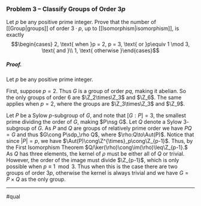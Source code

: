 ### Problem 3 – Classify Groups of Order $3p$
Let $p$ be any positive prime integer. Prove that the number of [[Group|groups]] of order $3\cdot p$, up to [[Isomorphism|isomorphism]], is exactly
$$\begin{cases} 2, \text{ when }p = 2, p = 3, \text{ or }p\equiv 1 \mod 3, \text{ and }\\ 1, \text{ otherwise }\end{cases}$$
##### *Proof.*
Let $p$ be any positive prime integer.

First, suppose $p=2$. Thus $G$ is a group of order $pq$, making it abelian. So the only groups of order $6$ are $\Z_2\times\Z_3$ and $\Z_6$. The same applies when $p=2$, where the groups are $\Z_3\times\Z_3$ and $\Z_9$. 

Let $P$ be a Sylow $p$-subgroup of $G$, and note that $[G:P]=3$, the smallest prime dividing the order of $G$, making $P\nsg G$. Let $Q$ denote a Sylow $3$-subgroup of $G$. 
As $P$ and $Q$ are groups of relatively prime order we have $PQ=G$ and thus $G\cong P\sdp_\rho Q$, where $\rho:Q\to\Aut(P)$. Notice that since $|P|=p$, we have $\Aut(P)\cong\Z^{\times}_p\cong\Z_{p-1}$. Thus, by the First Isomorphism Theorem $Q/\ker(\rho)\cong\im(\rho)\leq\Z_{p-1}.$ As $Q$ has three elements, the kernel of $\rho$ must be either all of $Q$ or trivial. However, the order of the image must divide $\Z_{p-1}$, which is only possible when $p\equiv 1 \mod 3$. Thus when this is the case there are two groups of order $3p$, otherwise the kernel is always trivial and we have $G=P\times Q$ as the only group.
***
#qual